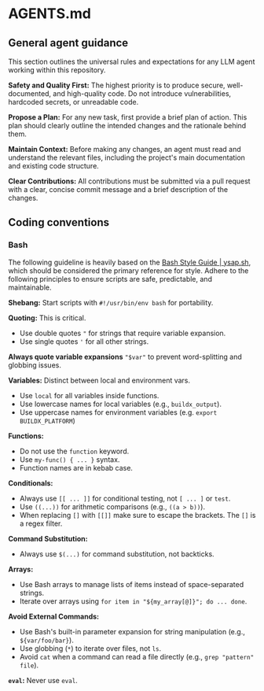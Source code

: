 # AGENTS.md

## General agent guidance

This section outlines the universal rules and expectations for any LLM agent working within this repository.

**Safety and Quality First:** The highest priority is to produce secure, well-documented, and high-quality code. Do not introduce vulnerabilities, hardcoded secrets, or unreadable code.

**Propose a Plan:** For any new task, first provide a brief plan of action. This plan should clearly outline the intended changes and the rationale behind them.

**Maintain Context:** Before making any changes, an agent must read and understand the relevant files, including the project's main documentation and existing code structure.

**Clear Contributions:** All contributions must be submitted via a pull request with a clear, concise commit message and a brief description of the changes.

## Coding conventions

### Bash

The following guideline is heavily based on the [Bash Style Guide | ysap.sh](https://style.ysap.sh/), which should be considered the primary reference for style. Adhere to the following principles to ensure scripts are safe, predictable, and maintainable.

**Shebang:** Start scripts with `#!/usr/bin/env bash` for portability.

**Quoting:** This is critical.

- Use double quotes `"` for strings that require variable expansion.
- Use single quotes `'` for all other strings.

**Always quote variable expansions** `"$var"` to prevent word-splitting and globbing issues.

**Variables:** Distinct between local and environment vars.

- Use `local` for all variables inside functions.
- Use lowercase names for local variables (e.g., `buildx_output`).
- Use uppercase names for environment variables (e.g. `export BUILDX_PLATFORM`)

**Functions:**

- Do not use the `function` keyword.
- Use `my-func() { ... }` syntax.
- Function names are in kebab case.

**Conditionals:**

- Always use `[[ ... ]]` for conditional testing, not `[ ... ]` or `test`.
- Use `((...))` for arithmetic comparisons (e.g., `((a > b))`).
- When replacing `[]` with `[[]]` make sure to escape the brackets. The `[]` is a regex filter.

**Command Substitution:**

- Always use `$(...)` for command substitution, not backticks.

**Arrays:**

- Use Bash arrays to manage lists of items instead of space-separated strings.
- Iterate over arrays using `for item in "${my_array[@]}"; do ... done`.

**Avoid External Commands:**

- Use Bash's built-in parameter expansion for string manipulation (e.g., `${var/foo/bar}`).
- Use globbing (`*`) to iterate over files, not `ls`.
- Avoid `cat` when a command can read a file directly (e.g., `grep "pattern" file`).

**`eval`:** Never use `eval`.